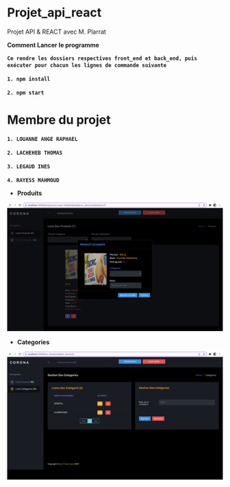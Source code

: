 # Projet_api_react
Projet API &amp; REACT avec M. Plarrat

<strong>Comment Lancer le programme <strong>

```
Ce rendre les dossiers respectives front_end et back_end, puis exécuter pour chacun les lignes de commande suivante
 
1. npm install

2. npm start

```

# Membre du projet

```
1. LOUANNE ANGE RAPHAEL

2. LACHEHEB THOMAS

3. LEGAUD INES

4. RAYESS MAHMOUD

```
- Produits
 
 ![Screenshot](produit_1.png)
 
- Categories
  
 ![Screenshot](categories.png)
